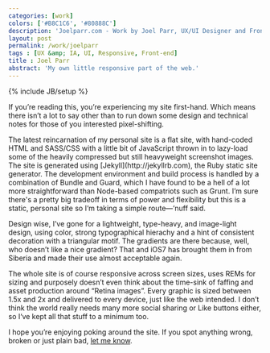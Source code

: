 ```yaml
---
categories: [work]
colors: ['#B8C1C6', '#80888C']
description: 'Joelparr.com - Work by Joel Parr, UX/UI Designer and Front-end Developer in Austin, TX.'
layout: post
permalink: /work/joelparr
tags : [UX &amp; IA, UI, Responsive, Front-end]
title : Joel Parr
abstract: 'My own little responsive part of the web.'
---
```

{% include JB/setup %}

If you’re reading this, you’re experiencing my site first-hand. Which means there isn’t a lot to say other than to run down some design and technical notes for those of you interested pixel-shifting.

<div class="multi-col" markdown="1">
The latest reincarnation of my personal site is a flat site, with hand-coded HTML and SASS/CSS with a little bit of JavaScript thrown in to lazy-load some of the heavily compressed but still heavyweight screenshot images. The site is generated using [Jekyll](http://jekyllrb.com), the Ruby static site generator. The development environment and build process is handled by a combination of Bundle and Guard, which I have found to be a hell of a lot more straightforward than Node-based compatriots such as Grunt. I’m sure there's a pretty big tradeoff in terms of power and flexibility but this is a static, personal site so I‘m taking a simple route—‘nuff said.
</div>

Design wise, I’ve gone for a lightweight, type-heavy, and image-light design, using color, strong typographical hierachy and a hint of consistent decoration with a triangular motif. The gradients are there because, well, who doesn’t like a nice gradient? That and iOS7 has brought them in from Siberia and made their use almost acceptable again.

The whole site is of course responsive across screen sizes, uses REMs for sizing and purposely doesn’t even think about the time-sink of faffing and asset production around “Retina images”. Every graphic is sized between 1.5x and 2x and delivered to every device, just like the web intended. I don’t think the world really needs many more social sharing or Like buttons either, so I‘ve kept all that stuff to a minimum too.

I hope you’re enjoying poking around the site. If you spot anything wrong, broken or just plain bad, [let me know](http://twitter.com/joelp).